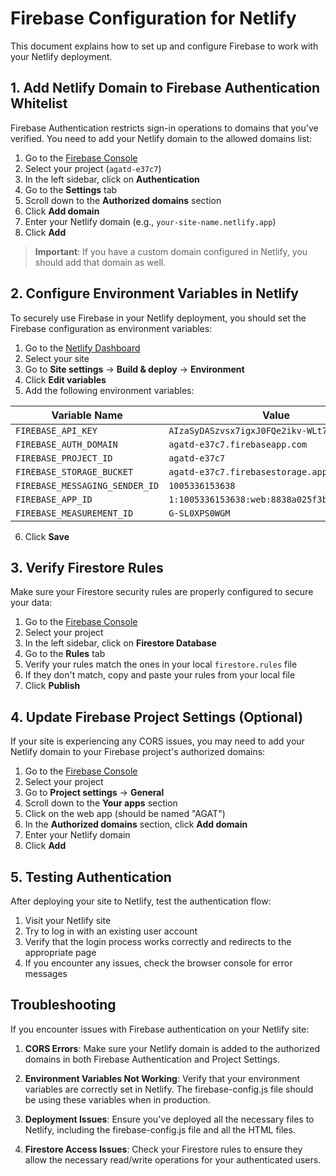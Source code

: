 # Firebase Configuration for Netlify

This document explains how to set up and configure Firebase to work with your Netlify deployment.

## 1. Add Netlify Domain to Firebase Authentication Whitelist

Firebase Authentication restricts sign-in operations to domains that you've verified. You need to add your Netlify domain to the allowed domains list:

1. Go to the [Firebase Console](https://console.firebase.google.com/)
2. Select your project (`agatd-e37c7`)
3. In the left sidebar, click on **Authentication**
4. Go to the **Settings** tab
5. Scroll down to the **Authorized domains** section
6. Click **Add domain**
7. Enter your Netlify domain (e.g., `your-site-name.netlify.app`)
8. Click **Add**

> **Important**: If you have a custom domain configured in Netlify, you should add that domain as well.

## 2. Configure Environment Variables in Netlify

To securely use Firebase in your Netlify deployment, you should set the Firebase configuration as environment variables:

1. Go to the [Netlify Dashboard](https://app.netlify.com/)
2. Select your site
3. Go to **Site settings** → **Build & deploy** → **Environment**
4. Click **Edit variables**
5. Add the following environment variables:

| Variable Name | Value |
|---------------|-------|
| `FIREBASE_API_KEY` | `AIzaSyDASzvsx7igxJ0FQe2ikv-WLt7l05tahPw` |
| `FIREBASE_AUTH_DOMAIN` | `agatd-e37c7.firebaseapp.com` |
| `FIREBASE_PROJECT_ID` | `agatd-e37c7` |
| `FIREBASE_STORAGE_BUCKET` | `agatd-e37c7.firebasestorage.app` |
| `FIREBASE_MESSAGING_SENDER_ID` | `1005336153638` |
| `FIREBASE_APP_ID` | `1:1005336153638:web:8838a025f3b8f171ca60e7` |
| `FIREBASE_MEASUREMENT_ID` | `G-SL0XPS0WGM` |

6. Click **Save**

## 3. Verify Firestore Rules

Make sure your Firestore security rules are properly configured to secure your data:

1. Go to the [Firebase Console](https://console.firebase.google.com/)
2. Select your project
3. In the left sidebar, click on **Firestore Database**
4. Go to the **Rules** tab
5. Verify your rules match the ones in your local `firestore.rules` file
6. If they don't match, copy and paste your rules from your local file
7. Click **Publish**

## 4. Update Firebase Project Settings (Optional)

If your site is experiencing any CORS issues, you may need to add your Netlify domain to your Firebase project's authorized domains:

1. Go to the [Firebase Console](https://console.firebase.google.com/)
2. Select your project
3. Go to **Project settings** → **General**
4. Scroll down to the **Your apps** section
5. Click on the web app (should be named "AGAT")
6. In the **Authorized domains** section, click **Add domain**
7. Enter your Netlify domain
8. Click **Add**

## 5. Testing Authentication

After deploying your site to Netlify, test the authentication flow:

1. Visit your Netlify site
2. Try to log in with an existing user account
3. Verify that the login process works correctly and redirects to the appropriate page
4. If you encounter any issues, check the browser console for error messages

## Troubleshooting

If you encounter issues with Firebase authentication on your Netlify site:

1. **CORS Errors**: Make sure your Netlify domain is added to the authorized domains in both Firebase Authentication and Project Settings.

2. **Environment Variables Not Working**: Verify that your environment variables are correctly set in Netlify. The firebase-config.js file should be using these variables when in production.

3. **Deployment Issues**: Ensure you've deployed all the necessary files to Netlify, including the firebase-config.js file and all the HTML files.

4. **Firestore Access Issues**: Check your Firestore rules to ensure they allow the necessary read/write operations for your authenticated users.